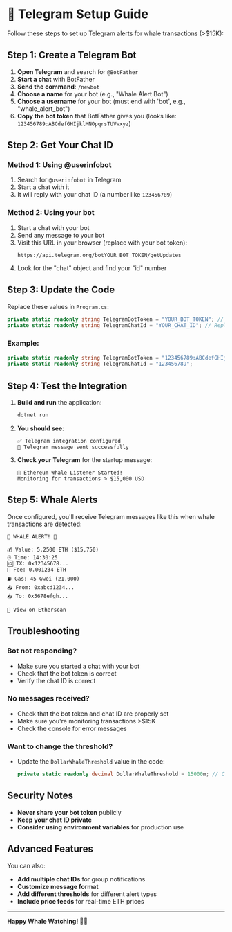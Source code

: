 # 📱 Telegram Setup Guide

Follow these steps to set up Telegram alerts for whale transactions (>$15K):

## Step 1: Create a Telegram Bot

1. **Open Telegram** and search for `@BotFather`
2. **Start a chat** with BotFather
3. **Send the command**: `/newbot`
4. **Choose a name** for your bot (e.g., "Whale Alert Bot")
5. **Choose a username** for your bot (must end with 'bot', e.g., "whale_alert_bot")
6. **Copy the bot token** that BotFather gives you (looks like: `123456789:ABCdefGHIjklMNOpqrsTUVwxyz`)

## Step 2: Get Your Chat ID

### Method 1: Using @userinfobot
1. Search for `@userinfobot` in Telegram
2. Start a chat with it
3. It will reply with your chat ID (a number like `123456789`)

### Method 2: Using your bot
1. Start a chat with your bot
2. Send any message to your bot
3. Visit this URL in your browser (replace with your bot token):
   ```
   https://api.telegram.org/botYOUR_BOT_TOKEN/getUpdates
   ```
4. Look for the "chat" object and find your "id" number

## Step 3: Update the Code

Replace these values in `Program.cs`:

```csharp
private static readonly string TelegramBotToken = "YOUR_BOT_TOKEN"; // Replace with your actual bot token
private static readonly string TelegramChatId = "YOUR_CHAT_ID"; // Replace with your actual chat ID
```

### Example:
```csharp
private static readonly string TelegramBotToken = "123456789:ABCdefGHIjklMNOpqrsTUVwxyz";
private static readonly string TelegramChatId = "123456789";
```

## Step 4: Test the Integration

1. **Build and run** the application:
   ```bash
   dotnet run
   ```

2. **You should see**:
   ```
   ✅ Telegram integration configured
   📱 Telegram message sent successfully
   ```

3. **Check your Telegram** for the startup message:
   ```
   🐋 Ethereum Whale Listener Started!
   Monitoring for transactions > $15,000 USD
   ```

## Step 5: Whale Alerts

Once configured, you'll receive Telegram messages like this when whale transactions are detected:

```
🐋 WHALE ALERT! 🐋

💰 Value: 5.2500 ETH ($15,750)
⏰ Time: 14:30:25
🆔 TX: 0x12345678...
💸 Fee: 0.001234 ETH
⛽ Gas: 45 Gwei (21,000)
📤 From: 0xabcd1234...
📥 To: 0x5678efgh...

🔗 View on Etherscan
```

## Troubleshooting

### Bot not responding?
- Make sure you started a chat with your bot
- Check that the bot token is correct
- Verify the chat ID is correct

### No messages received?
- Check that the bot token and chat ID are properly set
- Make sure you're monitoring transactions >$15K
- Check the console for error messages

### Want to change the threshold?
- Update the `DollarWhaleThreshold` value in the code:
  ```csharp
  private static readonly decimal DollarWhaleThreshold = 15000m; // Change this value
  ```

## Security Notes

- **Never share your bot token** publicly
- **Keep your chat ID private**
- **Consider using environment variables** for production use

## Advanced Features

You can also:
- **Add multiple chat IDs** for group notifications
- **Customize message format**
- **Add different thresholds** for different alert types
- **Include price feeds** for real-time ETH prices

---

**Happy Whale Watching! 🐋📱**

